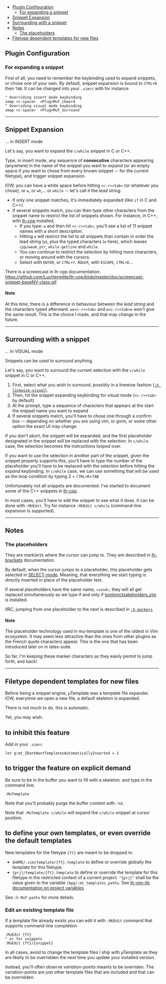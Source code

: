 * [Plugin Configuration](#plugin-configuration)
    * [For expanding a snippet](#for-expanding-a-snippet)
* [Snippet Expansion](#snippet-expansion)
* [Surrounding with a snippet](#surrounding-with-a-snippet)
* [Notes](#notes)
    * [The placeholders](#the-placeholders)
* [Filetype dependent templates for new files](#filetype-dependent-templates-for-new-files)

## Plugin Configuration
### For expanding a snippet
First of all, you need to remember the keybinding used to expand snippets, or chose one of your own. By default, snippet expansion is bound to `CTRL+R` then `TAB`. It can be changed into your `.vimrc` with for instance

```vim
" Overriding insert mode keybinding
imap <c-space>  <Plug>MuT_ckword
" Overriding visual mode keybinding
xmap <c-space>  <Plug>MuT_Surround
```

----

## Snippet Expansion
... in INSERT mode

Let's say, you want to expand the `c/while` snippet in C or C++.

Type, in insert mode, any sequence of **consecutive** characters appearing (anywhere) in the name of the snippet you want to expand (or an empty space if you want to chose from every known snippet -- for the current filetype), and trigger snippet expansion.

IOW, you can have a white space before hitting `<c-r><tab>` (or whatever you chose), or `w`, or `wh`,... or `while` -- let's call it the _lead string_.

* If only one snippet matches, it's immediately expanded (like `if` in C and C++).
* If several snippets match, you can then type other characters from the snippet name to restrict the list of snippets shown.
    For instance, in C++, with [lh-cpp](https://github.com/LucHermitte/lh-cpp) installed,
    * If you type: `w` and then hit `<c-r><tab>`,  you'll see a list of 11 snippet names with a short description.
    * Hitting `e` will restrict the list to all snippets than contain in order the lead string (`w`), plus the typed characters (`e` here), which leaves `cpp/weak_ptr`, `while-getline` and `while`.
    * You can continue to restrict the selection by hitting more characters, or moving around with the cursors.
    * Select with `ENTER`, or `CTRL+Y`. Abort, with `ESCAPE`, `CTRL+E`...

There is a screencast in lh-cpp documentation: https://github.com/LucHermitte/lh-cpp/blob/master/doc/screencast-snippet-baseNV-class.gif

#### Note
At this time, there is a difference in behaviour between the _lead string_ and the characters typed afterward. `we<c-r><tab>` and `w<c-r><tab>e` won't give the same result. This is the choice I made, and that may change in the future.


----

## Surrounding with a snippet
... In VISUAL mode

Snippets can be used to surround anything.

Let's say, you want to surround the current selection with the `c/while` snippet in C or C++.

1. First, select what you wish to surround, possibly in a linewise fashion ([`:h linewise-visual`](http://vimhelp.appspot.com/visual.txt.html#linewise%2dvisual)),
2. Then, hit the snippet expanding keybinding for visual mode (`<c-r><tab>` by default)
3. At the prompt, type a sequence of characters that appears at the start the snippet name you want to expand
4. If several snippets match, you'll have to chose one through a confirm box -- depending on whether you are using vim, or gvim, or some other option the exact UI may change.

If you don't abort, the snippet will be expanded, and the first placeholder designated in the snippet will be replaced with the selection. In `c/while` case, the selection becomes the instructions looped over.

If you want to use the selection in another part of the snippet, given the snippet properly supports this, you'll have to type the number of the placeholder you'll have to be replaced with the selection before hitting the _expand_ keybinding. In `c/while` case, we can use something that will be used as the loop condition by typing 2 + `CTRL+R`+`TAB`


Unfortunately not all snippets are documented. I've started to document some of the C++ snippets in [lh-cpp](https://github.com/LucHermitte/lh-cpp/blob/master/doc/snippets.md).

In most cases, you'll have to edit the snippet to see what it does. It can be done with `:MUEdit`. Try for instance `:MUEdit c/while` (command-line expansion is supported).


----

## Notes
### The placeholders
They are mark(er)s where the cursor can jump to. They are described in [lh-brackets](https://github.com/LucHermitte/lh-brackets) documentation.

By default, when the cursor jumps to a placeholder, this placeholder gets selected in [SELECT-mode](http://vimhelp.appspot.com/visual.txt.html#Select%2dmode). Meaning, that everything we start typing is directly inserted in place of the placeholder text.

If several placeholders have the same name, `«cond»`, they will all get replaced simultaneously as we type if and only if [tomtom/stakeholders_vim](https://github.com/tomtom/stakeholders_vim) is installed.

IIRC, jumping from one placeholder to the next is described in [`:h markers`](https://github.com/LucHermitte/lh-brackets/blob/master/doc/lh-map-tools.txt#L462)

#### Note
The placeholder technology used in mu-template is one of the oldest in Vim ecosystem. It may seem less attractive than the ones from other plugins as the French quote characters appear. This is the one that has been introduced later on in latex-suite.

So far, I'm keeping these marker characters as they easily permit to jump forth, and back!

----

## Filetype dependent templates for new files

Before being a snippet engine, µTemplate was a template file expander. IOW,
everytime we open a new file, a default skeleton is expanded.

There is not much to do, this is automatic.

Yet, you may wish:

## to inhibit this feature
Add in your `.vimrc`

```vim
let g:mt_IDontWantTemplatesAutomaticallyInserted = 1
```

## to trigger the feature on explicit demand
Be sure to be in the buffer you want to fill with a skeleton. and type in the
command line:

```vim
:MuTemplate
```

Note that you'll probably purge the buffer content with `:%d`.

Note that `:MuTemplate c/while` will expand the `c/while` snippet at cursor
position.

## to define your own templates, or even override the default templates

New templates for the filetype `{ft}` are meant to be dropped in:

- `$HOME/.vim/template/{ft}.template` to define or override globally the template
  for this filetype.
- `{prj}/template/{ft}.template` to define or override the template for this
  filetype in the restricted context of a current project.
  `"{prj}"` shall be the value given to the variable `(bpg):mt_templates_paths`. See [lh-vim-lib documentation on project variables](https://github.com/LucHermitte/lh-vim-lib/blob/master/doc/Options.md#project-options).

See `:h MuT-paths` for more details.

### Edit an existing template file
If a template file already exists you can edit it with `:MUEdit` command that
supports command-line completion.

```vim
:MuEdit {ft}
" or for snippets
:MuEdit {ft}/{snippet}
```

In all cases, avoid to change the template files I ship with µTemplate as they
are likelly to be overridden the next time you update your installed version.

Instead, you'll often observe _variation-points_ meants to be overriden. The
variation-points are just other template files that are included and that can
be overridden. 
